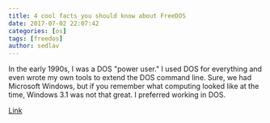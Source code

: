 ```yaml
---
title: 4 cool facts you should know about FreeDOS
date: 2017-07-02 22:07:42
categories: [os]
tags: [freedos]
author: sedlav
---
```


In the early 1990s, I was a DOS "power user." I used DOS for everything and even wrote my own tools to extend the DOS command line. Sure, we had Microsoft Windows, but if you remember what computing looked like at the time, Windows 3.1 was not that great. I preferred working in DOS.

[Link](https://opensource.com/article/17/6/freedos-still-cool-today)
